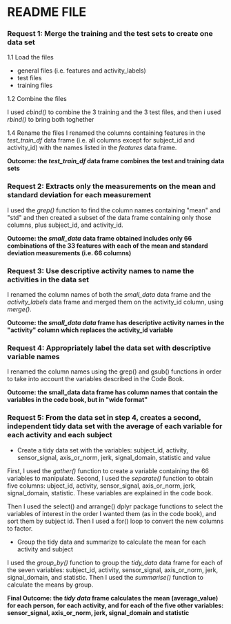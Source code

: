 # README FILE

### Request 1: Merge the training and the test sets to create one data set

1.1 Load the files 

* general files (i.e. features and activity_labels)
* test files
* training files

1.2 Combine the files

I used *cbind()* to combine the 3 training and the 3 test files, and then i used *rbind()* to bring both
toghether

1.4 Rename the files
I  renamed the columns containing features in the *test_train_df* data frame (i.e. all columns except for subject_id and activity_id) with the names listed in the *features* data frame. 

**Outcome: the *test_train_df* data frame combines the test and training data sets**

### Request 2: Extracts only the measurements on the mean and standard deviation for each measurement

I used the *grep()* function to find the column names containing "mean" and "std" and then created a subset of the data frame containing only those columns, plus  subject_id, and activity_id. 

**Outcome: the *small_data* data frame obtained includes only 66 combinations of the 33 features with each of the mean and standard deviation measurements (i.e. 66 columns)**

### Request 3: Use descriptive activity names to name the activities in the data set

I renamed the column names of both the *small_data* data frame and the *activity_labels* data frame and merged them on the activity_id column, using *merge()*.

**Outcome: the *small_data data* frame has descriptive activity names in the "activity" column which replaces the activity_id variable**

### Request 4: Appropriately label the data set with descriptive variable names

I renamed the column names using the grep() and gsub() functions in order to take into account the variables described in the Code Book. 

**Outcome: the small_data data frame has column names that contain the variables in the code book, but in "wide format"**

### Request 5: From the data set in step 4, creates a second, independent tidy data set              with the average of each variable for each activity and each subject

* Create a tidy data set with the variables: subject_id, activity, sensor_signal, axis_or_norm, jerk, signal_domain, statistic and value

First, I used the *gather()* function to create a variable containing the 66 variables to manipulate. Second, I used the *separate()* function to obtain five columns: ubject_id, activity, sensor_signal, axis_or_norm, jerk, signal_domain, statistic. These variables are explained in the code book. 

Then I used the select() and arrange() dplyr package functions to select the variables of interest in the order I wanted them (as in the code book), and sort them by subject id. Then I used a for() loop to convert the new columns to factor. 

* Group the tidy data and summarize to calculate the mean for each activity and subject

I used the *group_by()* function to group the *tidy_data* data frame for each of the seven variables: subject_id, activity, sensor_signal, axis_or_norm, jerk, signal_domain, and statistic. Then I used the *summarise()* function to calculate the means by group.

**Final Outcome: the _tidy data_ frame calculates the mean (average_value) for each person, for each activity, and for each of the five other variables: sensor_signal, axis_or_norm, jerk, signal_domain and statistic** 